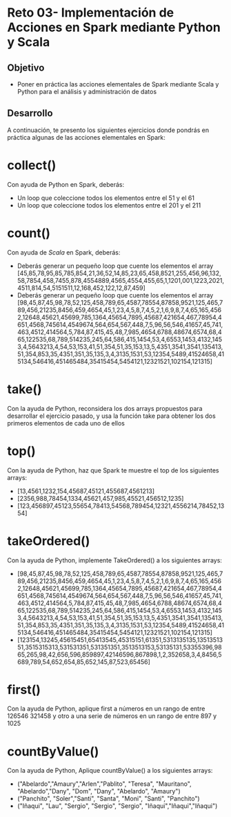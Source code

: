 # Reto 03- Implementación de Acciones en Spark mediante Python y Scala

## Objetivo

* Poner en práctica las acciones elementales de Spark mediante Scala y Python para el análisis y administración de datos

## Desarrollo

A continuación, te presento los siguientes ejercicios donde pondrás en práctica algunas de las acciones elementales en Spark:

# collect()

Con ayuda de Python en Spark, deberás:
- Un loop que coleccione todos los elementos entre el 51 y el 61
- Un loop que coleccione todos los elementos entre el 201 y el 211

# count()

Con ayuda de _Scala_ en Spark, deberás:
- Deberás generar un pequeño loop que cuente los elementos el array [45,85,78,95,85,785,854,21,36,52,14,85,23,65,458,8521,255,456,96,132,58,7854,458,7455,878,4554889,4565,4554,455,65,1,1201,001,1223,2021,4511,814,54,5151511,12,168,452,122,12,87,459]
- Deberás generar un pequeño loop que cuente los elementos el array [98,45,87,45,98,78,52,125,458,789,65,4587,78554,87858,9521,125,465,789,456,21235,8456,459,4654,45,1,23,4,5,8,7,4,5,2,1,6,9,8,7,4,65,165,4562,12648,45621,45699,785,1364,45654,7895,45687,421654,467,78954,4651,4568,745614,4549674,564,654,567,448,7,5,96,56,546,41657,45,741,463,4512,414564,5,784,87,415,45,48,7,985,4654,6788,48674,6574,68,465,122535,68,789,514235,245,64,586,415,1454,53,4,6553,1453,4132,1453,4,5643213,4,54,53,153,41,51,354,51,35,153,13,5,4351,3541,3541,135413,51,354,853,35,4351,351,35,135,3,4,3135,1531,53,12354,5489,41524658,415134,546416,451465484,35415454,5454121,12321521,102154,121315]

# take()

Con la ayuda de Python, reconsidera los dos arrays propuestos para desarrollar el ejercicio pasado, y usa la función take para obtener los dos primeros elementos de cada uno de ellos

# top()

Con la ayuda de Python, haz que Spark te muestre el top de los siguientes arrays:
- [13,4561,1232,154,45687,45121,455687,4561213]
- [2356,988,78454,1334,45621,457,985,45521,456512,1235]
- [123,456897,45123,55654,78413,54568,789454,12321,4556214,78452,1354]

# takeOrdered()

Con la ayuda de Python, implemente TakeOrdered() a los siguientes arrays:
- [98,45,87,45,98,78,52,125,458,789,65,4587,78554,87858,9521,125,465,789,456,21235,8456,459,4654,45,1,23,4,5,8,7,4,5,2,1,6,9,8,7,4,65,165,4562,12648,45621,45699,785,1364,45654,7895,45687,421654,467,78954,4651,4568,745614,4549674,564,654,567,448,7,5,96,56,546,41657,45,741,463,4512,414564,5,784,87,415,45,48,7,985,4654,6788,48674,6574,68,465,122535,68,789,514235,245,64,586,415,1454,53,4,6553,1453,4132,1453,4,5643213,4,54,53,153,41,51,354,51,35,153,13,5,4351,3541,3541,135413,51,354,853,35,4351,351,35,135,3,4,3135,1531,53,12354,5489,41524658,415134,546416,451465484,35415454,5454121,12321521,102154,121315]
- [123154,13245,45615451,65413545,45315151,61351,5313135135,1351351351,3515315313,531531351,531351351,3513513153,53135131,53355396,9865,265,98,42,656,596,859897,42146596,867898,1,2,352658,3,4,8456,5689,789,54,652,654,85,652,145,87,523,65456]

# first()

Con la ayuda de Python, aplique first a números en un rango de entre 126546 321458 y otro a una serie de números en un rango de entre 897 y 1025

# countByValue()

Con la ayuda de Python, Aplique countByValue() a los siguientes arrays:
- ("Abelardo","Amaury","Arlen","Pablito", "Teresa", "Mauritano", "Abelardo","Dany", "Dom", "Dany", "Abelardo", "Amaury")
- ("Panchito", "Soler","Santi", "Santa", "Moni", "Santi", "Panchito")
- ("Iñaqui", "Lau", "Sergio", "Sergio", "Sergio", "Iñaqui","Iñaqui","Iñaqui")